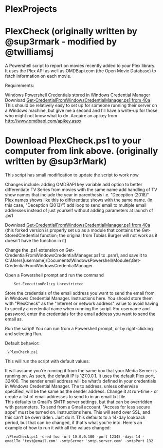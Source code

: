 # PlexProjects

# PlexCheck (originally written by @sup3rmark - modified by @twilliamsj
A Powershell script to report on movies recently added to your Plex library. It uses the Plex API as well as OMDBapi.com (the Open Movie Database) to fetch information on each movie.

Requirements:

Windows
Powershell
Credentials stored in Windows Credential Manager
Download [Get-CredentialFromWindowsCredentialManager.ps1 from 40a](https://gist.github.com/40a/7892466) 
This should be relatively easy to set up for someone running their server on a Windows machine, but give me a second and I'll have a write-up for those who might not know what to do.
Acquire an apikey from http://www.omdbapi.com/apikey.aspx

# Download PlexCheck.ps1 to your computer from link above. (originally written by @sup3rMark)
This script has small modification to update the script to work now. 

Changes include:
adding OMDBAPI key variable
add option to better differentiate TV Series from movies with the same name
add handling of TV show names that include the year in parenthesis i.e. "Deception (2018)" Plex names shows like this to differentiate shows with the same name.  (in this case, "Deception (2013)")
add loop to send email to multiple email addresses instead of just yourself without adding parameters at launch of .ps1


Download [Get-CredentialFromWindowsCredentialManager.ps1 from 40a](https://gist.github.com/40a/7892466) (this forked version is properly set up as a module that contains the Get-StoredCredential function; the original from Tobias Burger will not work as it doesn't have the function in it)

Change the .ps1 extension on Get-CredentialFromWindowsCredentialManager.ps1 to .psm1, and save it to C:\Users[username]\Documents\WindowsPowershell\Modules\Get-CredentialFromWindowsCredentialManager.

Open a Powershell prompt and run the command

        Set-ExecutionPolicy Unrestricted
 
Store the credentials of the email address you want to send the email from in Windows Credential Manager. Instructions here. You should store them with "PlexCheck" as the "Internet or network address" value to avoid having to specify a credential name when running the script. For username and password, enter the credentials for the email address you want to send the email as.

Run the script! You can run from a Powershell prompt, or by right-clicking and selecting Run.

Default behavior:

    .\PlexCheck.ps1

This will run the script with default values:

It will assume you're running it from the same box that your Media Server is running on. As such, the default IP is 127.0.0.1.
It uses the default Plex port, 32400.
The sender email address will be what's defined in your credentials in Windows Credential Manager.
The to address, unless otherwise specified, will be the same as the sender address. Change it at run-time.- or create a list of email addresses to send to in an email.txt file.  
This defaults to Gmail's SMTP server settings, but that can be overridden with parameters. To send from a Gmail account, "Access for less secure apps" must be turned on. Instructions here.
This will send over SSL, and this can't be overridden. Just do it.
This defaults to a 14-day lookback period, but that can be changed, if that's what you're into.
Here's an example of how to run it with all the values changed:


    .\PlexCheck.ps1 -cred foo -url 10.0.0.100 -port 12345 -days 14 -emailTo 'test@email.com' -smtpServer 'smtp.server.com' -smtpPort 132
